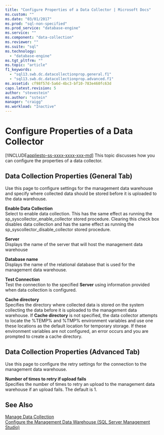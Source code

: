```yaml
---
title: "Configure Properties of a Data Collector | Microsoft Docs"
ms.custom: ""
ms.date: "03/01/2017"
ms.prod: "sql-non-specified"
ms.prod_service: "database-engine"
ms.service: ""
ms.component: "data-collection"
ms.reviewer: ""
ms.suite: "sql"
ms.technology: 
  - "database-engine"
ms.tgt_pltfrm: ""
ms.topic: "article"
f1_keywords: 
  - "sql13.swb.dc.datacollectionprop.general.f1"
  - "sql13.swb.dc.datacollectionprop.advanced.f1"
ms.assetid: cf98f57d-5a6d-4bc3-bf10-783e460fc63d
caps.latest.revision: 5
author: "stevestein"
ms.author: "sstein"
manager: "craigg"
ms.workload: "Inactive"
---
```

# Configure Properties of a Data Collector
[!INCLUDE[appliesto-ss-xxxx-xxxx-xxx-md](../../includes/appliesto-ss-xxxx-xxxx-xxx-md.md)]
  This topic discusses how you can configure the properties of a data collector.  
  
## Data Collection Properties (General Tab)  
 Use this page to configure settings for the management data warehouse and specify where collected data should be stored before it is uploaded to the data warehouse.  
  
 **Enable Data Collection**  
 Select to enable data collection. This has the same effect as running the sp_syscollector_enable_collector stored procedure. Clearing this check box disables data collection and has the same effect as running the sp_syscollector_disable_collector stored procedure.  
  
 **Server**  
 Displays the name of the server that will host the management data warehouse  
  
 **Database name**  
 Displays the name of the relational database that is used for the management data warehouse.  
  
 **Test Connection**  
 Test the connection to the specified **Server** using information provided when data collection is configured.  
  
 **Cache directory**  
 Specifies the directory where collected data is stored on the system collecting the data before it is uploaded to the management data warehouse. If **Cache directory** is not specified, the data collector attempts to locate the %TEMP% and %TMP% environment variables and use one these locations as the default location for temporary storage. If these environment variables are not configured, an error occurs and you are prompted to create a cache directory.  
  
## Data Collection Properties (Advanced Tab)  
 Use this page to configure the retry settings for the connection to the management data warehouse.  
  
 **Number of times to retry if upload fails**  
 Specifies the number of times to retry an upload to the management data warehouse if an upload fails. The default is 1.  
  
## See Also  
 [Manage Data Collection](../../relational-databases/data-collection/manage-data-collection.md)   
 [Configure the Management Data Warehouse &#40;SQL Server Management Studio&#41;](../../relational-databases/data-collection/configure-the-management-data-warehouse-sql-server-management-studio.md)  
  
  
